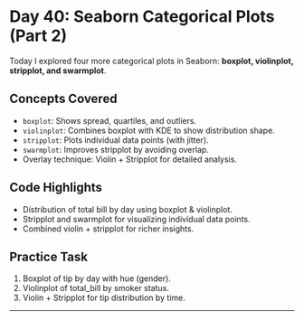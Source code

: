 # Day 40: Seaborn Categorical Plots (Part 2)

Today I explored four more categorical plots in Seaborn: **boxplot, violinplot, stripplot, and swarmplot**.  

##  Concepts Covered
- `boxplot`: Shows spread, quartiles, and outliers.  
- `violinplot`: Combines boxplot with KDE to show distribution shape.  
- `stripplot`: Plots individual data points (with jitter).  
- `swarmplot`: Improves stripplot by avoiding overlap.  
- Overlay technique: Violin + Stripplot for detailed analysis.  

##  Code Highlights
- Distribution of total bill by day using boxplot & violinplot.  
- Stripplot and swarmplot for visualizing individual data points.  
- Combined violin + stripplot for richer insights.  

##  Practice Task
1. Boxplot of tip by day with hue (gender).  
2. Violinplot of total_bill by smoker status.  
3. Violin + Stripplot for tip distribution by time.  

---

